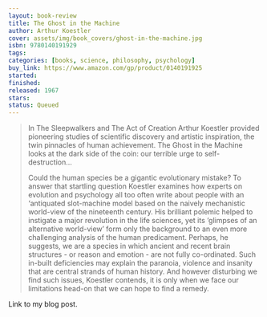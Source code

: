 ```yaml
---
layout: book-review
title: The Ghost in the Machine
author: Arthur Koestler
cover: assets/img/book_covers/ghost-in-the-machine.jpg
isbn: 9780140191929
tags:
categories: [books, science, philosophy, psychology]
buy_link: https://www.amazon.com/gp/product/0140191925
started:
finished:
released: 1967
stars:
status: Queued
---
```


> In The Sleepwalkers and The Act of Creation Arthur Koestler provided pioneering studies of scientific discovery and artistic inspiration, the twin pinnacles of human achievement. The Ghost in the Machine looks at the dark side of the coin: our terrible urge to self-destruction...
>
> Could the human species be a gigantic evolutionary mistake? To answer that startling question Koestler examines how experts on evolution and psychology all too often write about people with an ‘antiquated slot-machine model based on the naively mechanistic world-view of the nineteenth century. His brilliant polemic helped to instigate a major revolution in the life sciences, yet its ‘glimpses of an alternative world-view’ form only the background to an even more challenging analysis of the human predicament. Perhaps, he suggests, we are a species in which ancient and recent brain structures - or reason and emotion - are not fully co-ordinated. Such in-built deficiencies may explain the paranoia, violence and insanity that are central strands of human history. And however disturbing we find such issues, Koestler contends, it is only when we face our limitations head-on that we can hope to find a remedy.

Link to my blog post.
